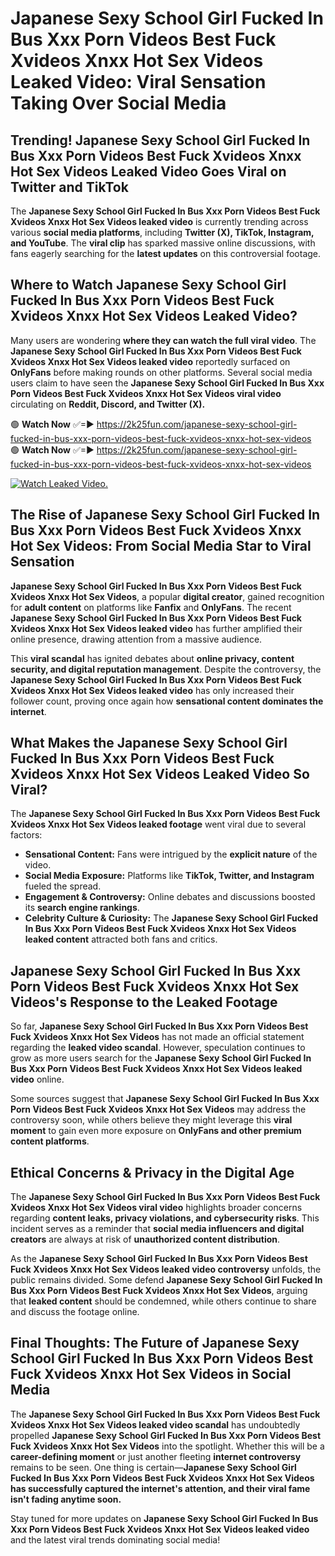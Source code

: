 # Japanese Sexy School Girl Fucked In Bus Xxx Porn Videos Best Fuck Xvideos Xnxx Hot Sex Videos Leaked Video: Viral Sensation Taking Over Social Media

## **Trending! Japanese Sexy School Girl Fucked In Bus Xxx Porn Videos Best Fuck Xvideos Xnxx Hot Sex Videos Leaked Video Goes Viral on Twitter and TikTok**
The **Japanese Sexy School Girl Fucked In Bus Xxx Porn Videos Best Fuck Xvideos Xnxx Hot Sex Videos leaked video** is currently trending across various **social media platforms**, including **Twitter (X), TikTok, Instagram, and YouTube**. The **viral clip** has sparked massive online discussions, with fans eagerly searching for the **latest updates** on this controversial footage.

## **Where to Watch Japanese Sexy School Girl Fucked In Bus Xxx Porn Videos Best Fuck Xvideos Xnxx Hot Sex Videos Leaked Video?**
Many users are wondering **where they can watch the full viral video**. The **Japanese Sexy School Girl Fucked In Bus Xxx Porn Videos Best Fuck Xvideos Xnxx Hot Sex Videos leaked video** reportedly surfaced on **OnlyFans** before making rounds on other platforms. Several social media users claim to have seen the **Japanese Sexy School Girl Fucked In Bus Xxx Porn Videos Best Fuck Xvideos Xnxx Hot Sex Videos viral video** circulating on **Reddit, Discord, and Twitter (X).**

🟢 **Watch Now** ✅=► https://2k25fun.com/japanese-sexy-school-girl-fucked-in-bus-xxx-porn-videos-best-fuck-xvideos-xnxx-hot-sex-videos  
🟢 **Watch Now** ✅=► https://2k25fun.com/japanese-sexy-school-girl-fucked-in-bus-xxx-porn-videos-best-fuck-xvideos-xnxx-hot-sex-videos  

[![Watch Leaked Video.](https://miro.medium.com/v2/resize:fit:828/format:webp/1*cilzJN44JGOrTw9NJCrNHA.gif "Watch Leaked Video")](https://2k25fun.com/japanese-sexy-school-girl-fucked-in-bus-xxx-porn-videos-best-fuck-xvideos-xnxx-hot-sex-videos)

## **The Rise of Japanese Sexy School Girl Fucked In Bus Xxx Porn Videos Best Fuck Xvideos Xnxx Hot Sex Videos: From Social Media Star to Viral Sensation**
**Japanese Sexy School Girl Fucked In Bus Xxx Porn Videos Best Fuck Xvideos Xnxx Hot Sex Videos**, a popular **digital creator**, gained recognition for **adult content** on platforms like **Fanfix** and **OnlyFans**. The recent **Japanese Sexy School Girl Fucked In Bus Xxx Porn Videos Best Fuck Xvideos Xnxx Hot Sex Videos leaked video** has further amplified their online presence, drawing attention from a massive audience.

This **viral scandal** has ignited debates about **online privacy, content security, and digital reputation management**. Despite the controversy, the **Japanese Sexy School Girl Fucked In Bus Xxx Porn Videos Best Fuck Xvideos Xnxx Hot Sex Videos leaked video** has only increased their follower count, proving once again how **sensational content dominates the internet**.

## **What Makes the Japanese Sexy School Girl Fucked In Bus Xxx Porn Videos Best Fuck Xvideos Xnxx Hot Sex Videos Leaked Video So Viral?**
The **Japanese Sexy School Girl Fucked In Bus Xxx Porn Videos Best Fuck Xvideos Xnxx Hot Sex Videos leaked footage** went viral due to several factors:
- **Sensational Content:** Fans were intrigued by the **explicit nature** of the video.
- **Social Media Exposure:** Platforms like **TikTok, Twitter, and Instagram** fueled the spread.
- **Engagement & Controversy:** Online debates and discussions boosted its **search engine rankings**.
- **Celebrity Culture & Curiosity:** The **Japanese Sexy School Girl Fucked In Bus Xxx Porn Videos Best Fuck Xvideos Xnxx Hot Sex Videos leaked content** attracted both fans and critics.

## **Japanese Sexy School Girl Fucked In Bus Xxx Porn Videos Best Fuck Xvideos Xnxx Hot Sex Videos's Response to the Leaked Footage**
So far, **Japanese Sexy School Girl Fucked In Bus Xxx Porn Videos Best Fuck Xvideos Xnxx Hot Sex Videos** has not made an official statement regarding the **leaked video scandal**. However, speculation continues to grow as more users search for the **Japanese Sexy School Girl Fucked In Bus Xxx Porn Videos Best Fuck Xvideos Xnxx Hot Sex Videos leaked video** online.

Some sources suggest that **Japanese Sexy School Girl Fucked In Bus Xxx Porn Videos Best Fuck Xvideos Xnxx Hot Sex Videos** may address the controversy soon, while others believe they might leverage this **viral moment** to gain even more exposure on **OnlyFans and other premium content platforms**.

## **Ethical Concerns & Privacy in the Digital Age**
The **Japanese Sexy School Girl Fucked In Bus Xxx Porn Videos Best Fuck Xvideos Xnxx Hot Sex Videos viral video** highlights broader concerns regarding **content leaks, privacy violations, and cybersecurity risks**. This incident serves as a reminder that **social media influencers and digital creators** are always at risk of **unauthorized content distribution**.

As the **Japanese Sexy School Girl Fucked In Bus Xxx Porn Videos Best Fuck Xvideos Xnxx Hot Sex Videos leaked video controversy** unfolds, the public remains divided. Some defend **Japanese Sexy School Girl Fucked In Bus Xxx Porn Videos Best Fuck Xvideos Xnxx Hot Sex Videos**, arguing that **leaked content** should be condemned, while others continue to share and discuss the footage online.

## **Final Thoughts: The Future of Japanese Sexy School Girl Fucked In Bus Xxx Porn Videos Best Fuck Xvideos Xnxx Hot Sex Videos in Social Media**
The **Japanese Sexy School Girl Fucked In Bus Xxx Porn Videos Best Fuck Xvideos Xnxx Hot Sex Videos leaked video scandal** has undoubtedly propelled **Japanese Sexy School Girl Fucked In Bus Xxx Porn Videos Best Fuck Xvideos Xnxx Hot Sex Videos** into the spotlight. Whether this will be a **career-defining moment** or just another fleeting **internet controversy** remains to be seen. One thing is certain—**Japanese Sexy School Girl Fucked In Bus Xxx Porn Videos Best Fuck Xvideos Xnxx Hot Sex Videos has successfully captured the internet's attention, and their viral fame isn't fading anytime soon.**

Stay tuned for more updates on **Japanese Sexy School Girl Fucked In Bus Xxx Porn Videos Best Fuck Xvideos Xnxx Hot Sex Videos leaked video** and the latest viral trends dominating social media!